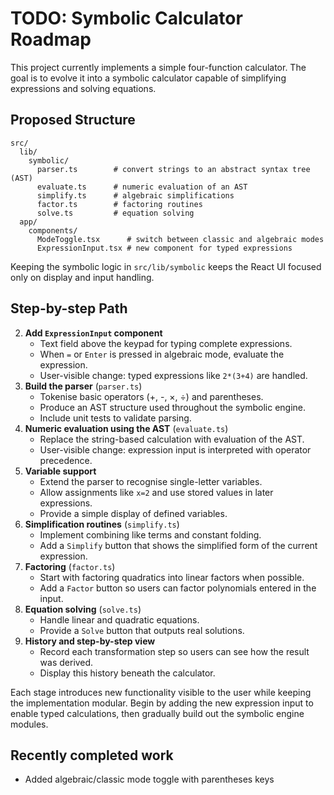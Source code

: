 # TODO: Symbolic Calculator Roadmap

This project currently implements a simple four-function calculator. The goal is to evolve it into a symbolic calculator capable of simplifying expressions and solving equations.

## Proposed Structure

```
src/
  lib/
    symbolic/
      parser.ts        # convert strings to an abstract syntax tree (AST)
      evaluate.ts      # numeric evaluation of an AST
      simplify.ts      # algebraic simplifications
      factor.ts        # factoring routines
      solve.ts         # equation solving
  app/
    components/
      ModeToggle.tsx      # switch between classic and algebraic modes
      ExpressionInput.tsx # new component for typed expressions
```

Keeping the symbolic logic in `src/lib/symbolic` keeps the React UI focused only on display and input handling.

## Step-by-step Path

2. **Add `ExpressionInput` component**
   - Text field above the keypad for typing complete expressions.
   - When `=` or `Enter` is pressed in algebraic mode, evaluate the expression.
   - User-visible change: typed expressions like `2*(3+4)` are handled.
3. **Build the parser** (`parser.ts`)
   - Tokenise basic operators (+, -, ×, ÷) and parentheses.
   - Produce an AST structure used throughout the symbolic engine.
   - Include unit tests to validate parsing.
4. **Numeric evaluation using the AST** (`evaluate.ts`)
   - Replace the string-based calculation with evaluation of the AST.
   - User-visible change: expression input is interpreted with operator precedence.
5. **Variable support**
   - Extend the parser to recognise single-letter variables.
   - Allow assignments like `x=2` and use stored values in later expressions.
   - Provide a simple display of defined variables.
6. **Simplification routines** (`simplify.ts`)
   - Implement combining like terms and constant folding.
   - Add a `Simplify` button that shows the simplified form of the current expression.
7. **Factoring** (`factor.ts`)
   - Start with factoring quadratics into linear factors when possible.
   - Add a `Factor` button so users can factor polynomials entered in the input.
8. **Equation solving** (`solve.ts`)
   - Handle linear and quadratic equations.
   - Provide a `Solve` button that outputs real solutions.
9. **History and step-by-step view**
   - Record each transformation step so users can see how the result was derived.
   - Display this history beneath the calculator.

Each stage introduces new functionality visible to the user while keeping the implementation modular. Begin by adding the new expression input to enable typed calculations, then gradually build out the symbolic engine modules.

## Recently completed work

- Added algebraic/classic mode toggle with parentheses keys
